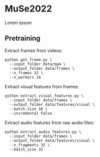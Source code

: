 # MuSe2022

Lorem ipsum

## Pretraining

Extract frames from videos:

```
python get_frame.py \
  --input_folder data/mp4 \
  --output_folder data/frames \
  --n_frames 32 \
  --n_workers 16
```

Extract visual features from frames:

```
python extract_visual_features.py \
  --input_folder data/frames \
  --output_folder data/features/visual \
  --batch_size 16 \
  --incremental False
```

Extract audio features from raw audio files:

```
python extract_audio_features.py \
  --input_folder data/frames \
  --output_folder data/features/visual \
  --n_fragments 32 \
  --batch_size 32
```
